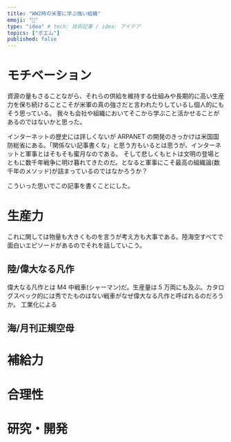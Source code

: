 ```yaml
---
title: "WW2時の米軍に学ぶ強い組織"
emoji: "🦅"
type: "idea" # tech: 技術記事 / idea: アイデア
topics: ["ポエム"]
published: false
---
```


# モチベーション

資源の量もさることながら、それらの供給を維持する仕組みや長期的に高い生産力を保ち続けることこそが米軍の真の強さだと言われたりしているし個人的にもそう思っている。
我々も会社や組織においてそこから学ぶこと活かせることがあるのではないかと思った。

インターネットの歴史には詳しくないが ARPANET の開発のきっかけは米国国防総省にある。「関係ない記事書くな」と思う方もいるとは思うが、インターネットと軍事とはそもそも蜜月なのである。
そして悲しくもヒトは文明の登場とともに数千年戦争に明け暮れてきたのだ。となると軍事にこそ最高の組織論(数千年のメソッド)が詰まっているのではなかろうか？

こういった思いでこの記事を書くことにした。

# 生産力

これに関しては物量も大きくものを言うが考え方も大事である。陸海空すべてで面白いエピソードがあるのでそれを話していこう。

## 陸/偉大なる凡作

偉大なる凡作とは M4 中戦車(シャーマン)だ。生産量は 5 万両にも及ぶ。カタログスペック的には秀でたものはない戦車がなぜ偉大なる凡作と呼ばれるのだろうか。
工業化による

## 海/月刊正規空母

<!-- ## 空/グラマン製鉄所 -->

# 補給力

# 合理性

# 研究・開発
